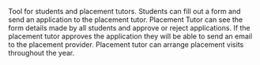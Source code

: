 Tool for students and placement tutors.
Students can fill out a form and send an application to the placement tutor.
Placement Tutor can see the form details made by all students and approve or reject applications.
If the placement tutor approves the application they will be able to send an email to the placement provider.
Placement tutor can arrange placement visits throughout the year.
